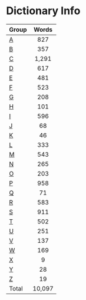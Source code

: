 ﻿Dictionary Info
=======


|Group|Words|
|-----|:------:|
|[A](A.json)|827|
|[B](B.json)|357|
|[C](C.json)|1,291|
|[D](D.json)|617|
|[E](E.json)|481|
|[F](F.json)|523|
|[G](G.json)|208|
|[H](H.json)|101|
|[I](I.json)|596|
|[J](J.json)|68|
|[K](K.json)|46|
|[L](L.json)|333|
|[M](M.json)|543|
|[N](N.json)|265|
|[O](O.json)|203|
|[P](P.json)|958|
|[Q](Q.json)|71|
|[R](R.json)|583|
|[S](S.json)|911|
|[T](T.json)|502|
|[U](U.json)|251|
|[V](V.json)|137|
|[W](W.json)|169|
|[X](X.json)|9|
|[Y](Y.json)|28|
|[Z](Z.json)|19|
|Total|10,097|
